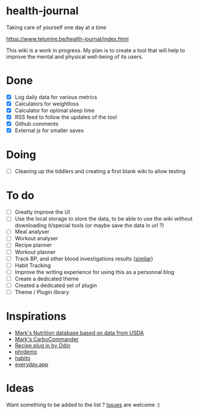 # health-journal
Taking care of yourself one day at a time

https://www.telumire.be/health-journal/index.html

This wiki is a work in progress. My plan is to create a tool that will help to improve the mental and physical well-being of its users.

# Done

- [x] Log daily data for various metrics
- [x] Calculators for weightloss
- [x] Calculator for optimal sleep time
- [x] RSS feed to follow the updates of the tool
- [x] Github comments
- [x] External js for smaller saves

# Doing

- [ ] Cleaning up the tiddlers and creating a first blank wiki to allow testing

# To do

- [ ] Greatly improve the UI
- [ ] Use the local storage to store the data, to be able to use the wiki without downloading it/special tools (or maybe save the data in url ?)
- [ ] Meal analyser
- [ ] Workout analyser
- [ ] Recipe planner
- [ ] Workout planner
- [ ] Track BP, and other blood investigations results ([similar](https://phrdemo.tiddlyhost.com/))
- [ ] Habit Tracking 
- [ ] Improve the writing experience for using this as a personnal blog
- [ ] Create a dedicated theme
- [ ] Created a dedicated set of plugin
- [ ] Theme / Plugin library

# Inspirations

- [Mark's Nutrition database based on data from USDA](https://nutrition-database.tiddlyhost.com/)
- [Mark's CarboCommander](https://carbocommander.tiddlyhost.com/)
- [Recipe plug in by Odin](https://odinjorna.github.io/recipe-plugin/)
- [phrdemo](https://phrdemo.tiddlyhost.com/)
- [habito](https://rawgit.com/Guitlle/habito/build/build/habito-docs.html)
- [everyday.app](https://everyday.app/)

# Ideas

Want something to be added to the list ? [Issues](https://github.com/Telumire/health-journal/issues) are welcome :)
